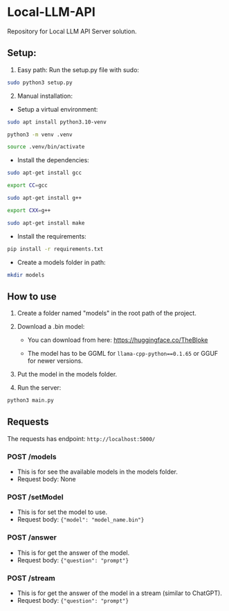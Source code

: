 # Local-LLM-API
Repository for Local LLM API Server solution.

## Setup:

1. Easy path: Run the setup.py file with sudo:

```bash
sudo python3 setup.py
```

2. Manual installation:

- Setup a virtual environment:

```bash
sudo apt install python3.10-venv
```
```bash
python3 -m venv .venv
```
```bash
source .venv/bin/activate
```

- Install the dependencies:

```bash
sudo apt-get install gcc
```
```bash
export CC=gcc
```
```bash
sudo apt-get install g++
```
```bash
export CXX=g++
```
```bash
sudo apt-get install make
```

- Install the requirements:

```bash
pip install -r requirements.txt
```

- Create a models folder in path:

```bash
mkdir models
```

## How to use

1. Create a folder named "models" in the root path of the project.

2. Download a .bin model:
    
    - You can download from here: https://huggingface.co/TheBloke

    - The model has to be GGML for `llama-cpp-python==0.1.65` or GGUF for newer versions.

3. Put the model in the models folder.

4. Run the server:

```bash
python3 main.py
```

## Requests

The requests has endpoint: `http://localhost:5000/`

### POST /models

- This is for see the available models in the models folder.
- Request body: None

### POST /setModel

- This is for set the model to use.
- Request body: `{"model": "model_name.bin"}`

### POST /answer

- This is for get the answer of the model.
- Request body: `{"question": "prompt"}`

### POST /stream

- This is for get the answer of the model in a stream (similar to ChatGPT).
- Request body: `{"question": "prompt"}`